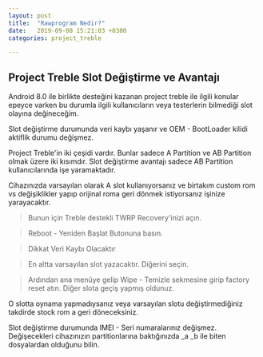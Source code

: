 ```yaml
---
layout: post
title:  "Rawprogram Nedir?"
date:   2019-09-08 15:21:03 +0300
categories: project_treble

---
```

## Project Treble Slot Değiştirme ve Avantajı


Android 8.0 ile birlikte desteğini kazanan project treble ile ilgili konular epeyce varken bu durumla ilgili kullanıcıların veya testerlerin bilmediği slot olayına değineceğim.

Slot değiştirme durumunda veri kaybı yaşanır ve OEM - BootLoader kilidi aktiflik durumu değişmez.

Project Treble'in iki çeşidi vardır. Bunlar sadece A Partition ve AB Partition olmak üzere iki kısımdır. Slot değiştirme avantajı sadece AB Partition kullanıcılarında işe yaramaktadır.

Cihazınızda varsayılan olarak A slot kullanıyorsanız ve birtakım custom rom vs değişiklikler yapıp orijinal roma geri dönmek istiyorsanız işinize yarayacaktır.


> Bunun için Treble destekli TWRP Recovery'inizi açın.

>Reboot - Yeniden Başlat Butonuna basın.

>Dikkat Veri Kaybı Olacaktır

>En altta varsayılan slot yazacaktır. Diğerini seçin.

>Ardından ana menüye gelip Wipe - Temizle sekmesine girip factory reset atın.
Diğer slota geçiş yapmış oldunuz.

O slotta oynama yapmadıysanız veya varsayılan slotu değiştirmediğiniz takdirde stock rom a geri döneceksiniz.

Slot değiştirme durumunda IMEI - Seri numaralarınız değişmez. Değişecekleri cihazınızın partitionlarına baktığınızda _a _b ile biten dosyalardan olduğunu bilin.
